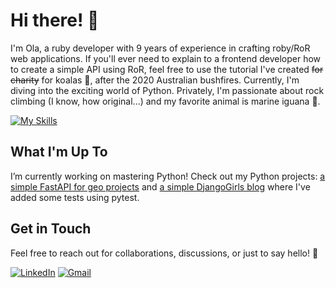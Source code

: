 # Hi there! 👋
I'm Ola, a ruby developer with 9 years of experience in crafting roby/RoR web applications. If you'll ever need to explain to a frontend developer how to create a simple API using RoR, feel free to use the tutorial I've created ~~for charity~~ for koalas 🐨, after the 2020 Australian bushfires.
Currently, I'm diving into the exciting world of Python. Privately, I'm passionate about rock climbing (I know, how original...) and my favorite animal is marine iguana 🦎.

[![My Skills](https://skillicons.dev/icons?i=ruby,rails,git,aws,docker,postgres,sublime)](https://skillicons.dev)

## What I'm Up To

I’m currently working on mastering Python! Check out my Python projects: [a simple FastAPI for geo projects](https://github.com/paziolka/geo_projects) and [a simple DjangoGirls blog](https://github.com/paziolka/dg_blog) where I've added some tests using pytest.

## Get in Touch
Feel free to reach out for collaborations, discussions, or just to say hello! 🚀

[![LinkedIn](https://img.shields.io/badge/linkedin-%230077B5.svg?style=for-the-badge&logo=linkedin&logoColor=white)](https://www.linkedin.com/in/aleksandra-ola-pazio-03047089/) [![Gmail](https://img.shields.io/badge/Gmail-D14836?style=for-the-badge&logo=gmail&logoColor=white)](mailto:ola.pazio@gmail.com)
